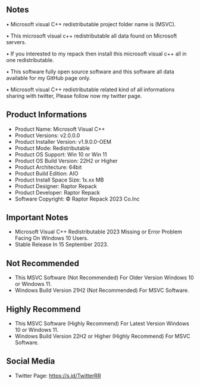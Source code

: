 Notes
-----

• Microsoft visual C++ redistributable project folder name  is (MSVC).

• This microsoft visual c++ redistributable all data found on Microsoft servers.

• If you interested to my repack then install this microsoft visual c++ all in one redistributable.

• This software fully open source software and this software all data available for my GitHub page only.

• 
Microsoft visual C++ redistributable related kind of all informations sharing with twitter, Please follow now my twitter page.

Product Informations
--------------------
- Product Name: Microsoft Visual C++
- Product Versions: v2.0.0.0
- Product Installer Version: v1.9.0.0-OEM
- Product Mode: Redistributable
- Product OS Support: Win 10 or Win 11
- Product OS Build Version: 22H2 or Higher
- Product Architecture: 64bit
- Product Build Edition: AIO
- Product Install Space Size: 1x.xx MB
- Product Designer: Raptor Repack
- Product Developer: Raptor Repack
- Software Copyright: © Raptor Repack 2023 Co.Inc

Important Notes
---------------
- Microsoft Visual C++ Redistributable 2023 Missing or Error Problem Facing On Windows 10 Users.
- Stable Release In 15 September 2023.

Not Recommended
---------------
- This MSVC Software (Not Recommended) For Older Version Windows 10 or Windows 11.
- Windows Build Version 21H2 (Not Recommended) For MSVC Software.

Highly Recommend
----------------
- This MSVC Software (Highly Recommend) For Latest Version Windows 10 or Windows 11.
- Windows Build Version 22H2 or Higher (Highly Recommend) For MSVC Software.

Social Media
------------
- Twitter Page: https://s.id/TwitterRR
